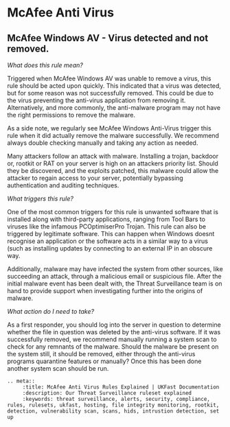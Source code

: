 

# McAfee Anti Virus

##  McAfee Windows AV - Virus detected and not removed.

*What does this rule mean?*


Triggered when McAfee Windows AV was unable to remove a virus, this rule should be acted upon quickly. This indicated that a virus was detected, but for some reason was not successfully removed. This could be due to the virus preventing the anti-virus application from removing it. Alternatively, and more commonly, the anti-malware program may not have the right permissions to remove the malware.

As a side note, we regularly see McAfee Windows Anti-Virus trigger this rule when it did actually remove the malware successfully. We recommend always double checking manually and taking any action as needed.

Many attackers follow an attack with malware. Installing a trojan, backdoor or, rootkit or RAT on your server is high on an attackers priority list. Should they be discovered, and the exploits patched, this malware could allow the attacker to regain access to your server, potentially bypassing authentication and auditing techniques.

*What triggers this rule?*


One of the most common triggers for this rule is unwanted software that is installed along with third-party applications, ranging from Tool Bars to viruses like the infamous PCOptimiserPro Trojan. This rule can also be triggered by legitimate software. This can happen when Windows doesnt recognise an application or the software acts in a similar way to a virus (such as installing updates by connecting to an external IP in an obscure way.

Additionally, malware may have infected the system from other sources, like succeeding an attack, through a malicious email or suspicious file. After the initial malware event has been dealt with, the Threat Surveillance team is on hand to provide support when investigating further into the origins of malware.

*What action do I need to take?*


As a first responder, you should log into the server in question to determine whether the file in question was deleted by the anti-virus software. If it was successfully removed, we recommend manually running a system scan to check for any remnants of the malware. Should the malware be present on the system still, it should be removed, either through the anti-virus programs quarantine features or manually? Once this has been done another system scan should be run. 

```eval_rst
.. meta::
     :title: McAfee Anti Virus Rules Explained | UKFast Documentation
     :description: Our Threat Surveillance ruleset explained
     :keywords: threat surveillance, alerts, security, compliance, rules, rulesets, ukfast, hosting, file integrity monitoring, rootkit, detection, vulnerability scan, scans, hids, intrustion detection, set up





